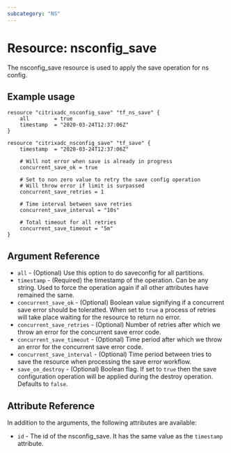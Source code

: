 ```yaml
---
subcategory: "NS"
---
```


# Resource: nsconfig_save

The nsconfig_save resource is used to apply the save operation for ns config.


## Example usage

```hcl
resource "citrixadc_nsconfig_save" "tf_ns_save" {
    all        = true
    timestamp  = "2020-03-24T12:37:06Z"
}

resource "citrixadc_nsconfig_save" "tf_save" {
    timestamp  = "2020-03-24T12:37:06Z"

    # Will not error when save is already in progress
    concurrent_save_ok = true

    # Set to non zero value to retry the save config operation
    # Will throw error if limit is surpassed
    concurrent_save_retries = 1

    # Time interval between save retries
    concurrent_save_interval = "10s"

    # Total timeout for all retries
    concurrent_save_timeout = "5m"
}
```


## Argument Reference

* `all` - (Optional) Use this option to do saveconfig for all partitions.
* `timestamp` - (Required) the timestamp of the operation. Can be any string. Used to force the operation again if all other attributes have remained the same.
* `concurrent_save_ok` - (Optional) Boolean value signifying if a concurrent save error should be toleratted. When set to `true` a process of retries will take place waiting for the resource to return no error.
* `concurrent_save_retries` - (Optional) Number of retries after which we throw an error for the concurrent save error code.
* `concurrent_save_timeout` - (Optional) Time period after which we throw an error for the concurrent save error code.
* `concurrent_save_interval` - (Optional) Time period between tries to save the resource when processing the save error workflow.
* `save_on_destroy` - (Optional) Boolean flag. If set to `true` then the save configuration operation will be applied during the destroy operation. Defaults to `false`.


## Attribute Reference

In addition to the arguments, the following attributes are available:

* `id` - The id of the nsconfig_save. It has the same value as the `timestamp` attribute.
